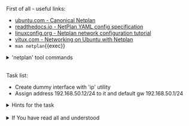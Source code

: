 First of all - useful links:

- [ubuntu.com - Canonical Netplan](https://netplan.io/)
- [readthedocs.io - NetPlan YAML config specification](https://netplan.readthedocs.io/en/stable/netplan-yaml/#properties-for-device-type-bridges)
- [linuxconfig.org - Netplan network configuration tutorial](https://linuxconfig.org/netplan-network-configuration-tutorial-for-beginners)
- [vitux.com - Networking on Ubuntu with Netplan](https://vitux.com/how-to-configure-networking-with-netplan-on-ubuntu/)
- `man netplan`{{exec}}

<details><summary>'netplan' tool commands</summary>
<pre>
  <strong>help</strong>   - Show this help message
  <strong>apply</strong>  - Apply current netplan config to running system
  <strong>generate</strong> - Generate backend specific configuration files from /etc/netplan/*.yaml
  <strong>info</strong>   - Show current netplan version and available features
  <strong>ip</strong>     - Retrieve IP information from the system
  <strong>try</strong>    - Try to apply a new netplan config to running system, with automatic rollback
</pre>
</details><br>

Task list:
- Create dummy interface with 'ip' utility
- Assign address 192.168.50.12/24 to it and default gw 192.168.50.1/24

<details><summary>Hints for the task</summary>
<pre>
<strong>Task 1:</strong>
  $ ip link add dummy0 type dummy
  $ sudo ip link set dummy0 up
<br>
<strong>Task 2:</strong>
  $ vi /etc/netplan/10-dummy0.yaml
    network:
      version: 2
      ethernets:
        dummy0:
          addresses:
          - 192.168.50.12/24
          nameservers:
            search: [mydomain.local]
            addresses: [192.168.50.1]
          routes:
          - to: default
            via: 192.168.50.1
  $ sudo netplan generate
  $ cat /run/systemd/network/10-netplan-dummy0.network
</pre>
</details>
<br>
<details><summary>If You have read all and understood</summary>
<pre>
`touch IReadAllAndUndnderstood`{{exec}}
</pre>
